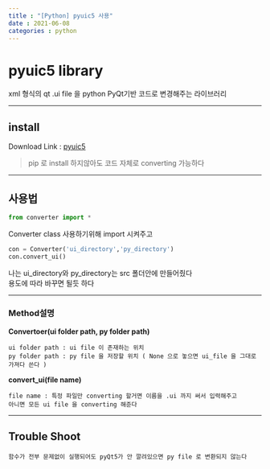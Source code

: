 ```yaml
---
title : "[Python] pyuic5 사용"
date : 2021-06-08
categories : python
---
```


# pyuic5 library
xml 형식의 qt .ui file 을 python PyQt기반 코드로 변경해주는 라이브러리  
  
---  
## install
Download Link : [pyuic5](https://github.com/Abdelatief/Pyuic5-Tool/tree/master/src)  
>pip 로 install 하지않아도 코드 자체로 converting 가능하다   

---
## 사용법
```python
from converter import *
```
Converter class 사용하기위해 import 시켜주고

```python
con = Converter('ui_directory','py_directory')
con.convert_ui()
```
나는 ui_directory와 py_directory는 src 폴더안에 만들어줬다  
용도에 따라 바꾸면 될듯 하다  
  
  
---
### Method설명  
**Convertoer(ui folder path, py folder path)**  
```
ui folder path : ui file 이 존재하는 위치  
py folder path : py file 을 저장할 위치 ( None 으로 놓으면 ui_file 을 그대로 가져다 쓴다 )
```

**convert_ui(file name)**  
```
file name : 특정 파일만 converting 할거면 이름을 .ui 까지 써서 입력해주고  
아니면 모든 ui file 을 converting 해준다  
```

---
## Trouble Shoot
    함수가 전부 문제없이 실행되어도 pyQt5가 안 깔려있으면 py file 로 변환되지 않는다
